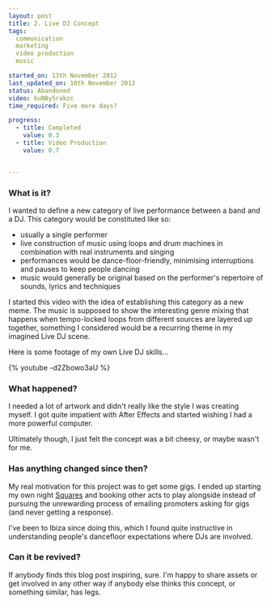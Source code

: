 ```yaml
---
layout: post
title: 2. Live DJ Concept
tags: 
  communication
  marketing
  video production
  music

started_on: 13th November 2012
last_updated_on: 16th November 2012
status: Abandoned
video: 6uNBy5rakzc
time_required: Five more days?

progress:
  - title: Completed
    value: 0.3
  - title: Video Production
    value: 0.7


---
```

### What is it?
I wanted to define a new category of live performance between a band and a DJ.
This category would be constituted like so:
- usually a single performer
- live construction of music using loops and drum machines in combination with real instruments and singing
- performances would be dance-floor-friendly, minimising interruptions and pauses to keep people dancing
- music would generally be original based on the performer's repertoire of sounds, lyrics and techniques

I started this video with the idea of establishing this category as a new meme. The music is supposed to show the interesting genre mixing that happens when tempo-locked loops from different sources are layered up together, something I considered would be a recurring theme in my imagined Live DJ scene.




Here is some footage of my own Live DJ skills...

{% youtube -d2Zbowo3aU %}





### What happened?
I needed a lot of artwork and didn't really like the style I was creating myself. I got quite impatient with After Effects and started wishing I had a more powerful computer.

Ultimately though, I just felt the concept was a bit cheesy, or maybe wasn't for me. 

### Has anything changed since then?
My real motivation for this project was to get some gigs. I ended up starting my own night [Squares](http://goodtohear.co.uk/squares) and booking other acts to play alongside instead of pursuing the unrewarding process of emailing promoters asking for gigs (and never getting a response).

I've been to Ibiza since doing this, which I found quite instructive in understanding people's dancefloor expectations where DJs are involved. 

### Can it be revived?
If anybody finds this blog post inspiring, sure. I'm happy to share assets or get involved in any other way if anybody else thinks this concept, or something similar, has legs.

